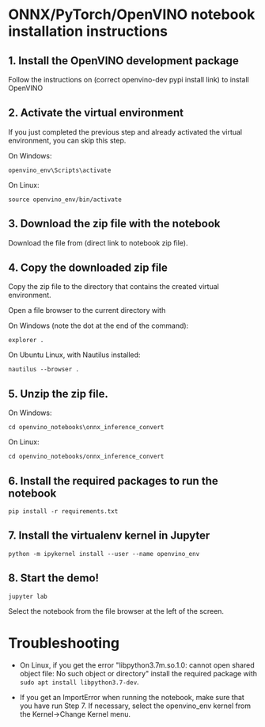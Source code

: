 # ONNX/PyTorch/OpenVINO notebook installation instructions


## 1. Install the OpenVINO development package

Follow the instructions on (correct openvino-dev pypi install link) to install OpenVINO

## 2. Activate the virtual environment

If you just completed the previous step and already activated the virtual environment, you can skip this step.

On Windows:
```
openvino_env\Scripts\activate
```

On Linux:
```
source openvino_env/bin/activate
```

## 3. Download the zip file with the notebook

Download the file from (direct link to notebook zip file).

## 4. Copy the downloaded zip file

Copy the zip file to the directory that contains the created virtual environment.

Open a file browser to the current directory with

On Windows (note the dot at the end of the command):
```
explorer .
```

On Ubuntu Linux, with Nautilus installed:
```
nautilus --browser .
```

## 5. Unzip the zip file.

On Windows:
```
cd openvino_notebooks\onnx_inference_convert
```

On Linux:
```
cd openvino_notebooks/onnx_inference_convert
```

## 6. Install the required packages to run the notebook

```
pip install -r requirements.txt
```

## 7. Install the virtualenv kernel in Jupyter

```
python -m ipykernel install --user --name openvino_env
```

## 8. Start the demo!

```
jupyter lab
```

Select the notebook from the file browser at the left of the screen.

# Troubleshooting

* On Linux, if you get the error "libpython3.7m.so.1.0: cannot open shared object
file: No such object or directory" install the required package with `sudo apt
install libpython3.7-dev`.

* If you get an ImportError when running the notebook, make sure that you have
run Step 7. If necessary, select the openvino_env kernel from the
Kernel->Change Kernel menu.

